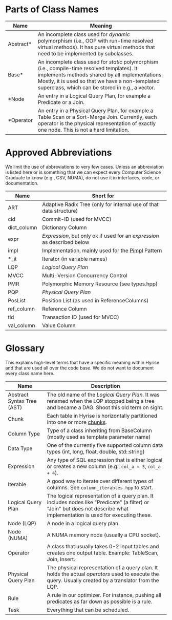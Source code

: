 # Parts of Class Names

| Name      | Meaning                                                                                                                                                                                                                                                |
| --------- | ------------------------------------------------------------------------------------------------------------------------------------------------------------------------------------------------------------------------------------------------------ |
| Abstract* | An incomplete class used for *dynamic* polymorphism (i.e., OOP with run-time resolved virtual methods). It has pure virtual methods that need to be implemented by subclasses.                                                                         |
| Base*     | An incomplete class used for *static* polymorphism (i.e., compile-time resolved templates). It implements methods shared by all implementations. Mostly, it is used so that we have a non-templated superclass, which can be stored in e.g., a vector. |
| *Node     | An entry in a Logical Query Plan, for example a Predicate or a Join.                                                                                                                                                                                   |
| *Operator | An entry in a Physical Query Plan, for example a Table Scan or a Sort-Merge Join. Currently, each operator is the physical representation of exactly one node. This is not a hard limitation.                                                          |

# Approved Abbreviations

We limit the use of abbreviations to very few cases. Unless an abbreviation is listed here or is something that we can expect every Computer Science Graduate to know (e.g., CSV, NUMA), do not use it in interfaces, code, or documentation.

| Name        | Short for                                                                |
| ----------- | ------------------------------------------------------------------------ |
| ART         | Adaptive Radix Tree (only for internal use of that data structure)       |
| cid         | Commit-ID (used for MVCC)                                                |
| dict_column | Dictionary Column                                                        |
| expr        | *Expression*, but only ok if used for an *expression* as described below |
| impl        | Implementation, mainly used for the [Pimpl] Pattern                      |
| *_it        | Iterator (in variable names)                                             |
| LQP         | *Logical Query Plan*                                                     |
| MVCC        | Multi-Version Concurrency Control                                        |
| PMR         | Polymorphic Memory Resource (see types.hpp)                              |
| PQP         | *Physical Query Plan*                                                    |
| PosList     | Position List (as used in ReferenceColumns)                              |
| ref_column  | Reference Column                                                         |
| tid         | Transaction ID (used for MVCC)                                           |
| val_column  | Value Column                                                             |

[Pimpl]: http://en.cppreference.com/w/cpp/language/pimpl

# Glossary

This explains high-level terms that have a specific meaning within Hyrise and that are used all over the code base. We do not want to document every class name here.

| Name                       | Description                                                                                                                                                                |
| -------------------------- | -------------------------------------------------------------------------------------------------------------------------------------------------------------------------- |
| Abstract Syntax Tree (AST) | The old name of the *Logical Query Plan*. It was renamed when the LQP stopped being a tree and became a DAG. Shoot this old term on sight.                                 |
| Chunk                      | Each table in Hyrise is horizontally partitioned into one or more [chunks](https://github.com/hyrise/hyrise/wiki/chunk-concept).                                              |
| Column Type                | Type of a class inheriting from BaseColumn (mostly used as template parameter name)                                                                                        |
| Data Type                  | One of the currently five supported column data types (int, long, float, double, std::string)                                                                              |
| Expression                 | Any type of SQL expression that is either logical or creates a new column (e.g., `col_a = 3`, `col_a + 4`).                                                                |
| Iterable                   | A good way to iterate over different types of columns. See `column_iterables.hpp` to start.                                                                                  |
| Logical Query Plan         | The logical representation of a query plan. It includes nodes like "Predicate" (a filter) or "Join" but does not describe what implementation is used for executing these. |
| Node (LQP)                 | A node in a logical query plan.                                                                                                                                            |
| Node (NUMA)                | A NUMA memory node (usually a CPU socket).                                                                                                                                 |
| Operator                   | A class that usually takes 0-2 input tables and creates one output table. Example: TableScan, Join, Insert.                                                                |
| Physical Query Plan        | The physical representation of a query plan. It holds the actual *operators* used to execute the query. Usually created by a translator from the LQP.                      |
| Rule                       | A rule in our optimizer. For instance, pushing all predicates as far down as possible is a rule.                                                                           |
| Task                       | Everything that can be scheduled.                                                                                                                                          |
